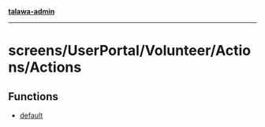 [**talawa-admin**](../../../../../README.md)

***

# screens/UserPortal/Volunteer/Actions/Actions

## Functions

- [default](functions/default.md)
